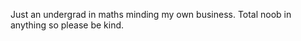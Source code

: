 Just an undergrad in maths minding my own business.
Total noob in anything so please be kind.

<!---
sarmbrust/sarmbrust is a ✨ special ✨ repository because its `README.md` (this file) appears on your GitHub profile.
You can click the Preview link to take a look at your changes.
--->
